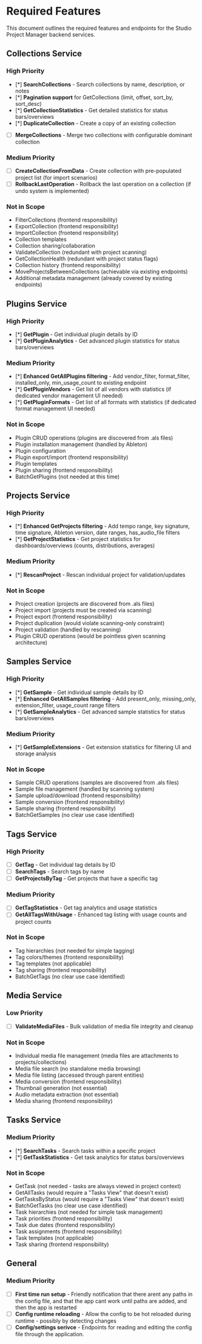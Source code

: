 # Required Features

This document outlines the required features and endpoints for the Studio Project Manager backend services.

## Collections Service

### High Priority
- [*] **SearchCollections** - Search collections by name, description, or notes
- [*] **Pagination support** for GetCollections (limit, offset, sort_by, sort_desc)
- [*] **GetCollectionStatistics** - Get detailed statistics for status bars/overviews
- [*] **DuplicateCollection** - Create a copy of an existing collection
- [ ] **MergeCollections** - Merge two collections with configurable dominant collection

### Medium Priority
- [ ] **CreateCollectionFromData** - Create collection with pre-populated project list (for import scenarios)
- [ ] **RollbackLastOperation** - Rollback the last operation on a collection (if undo system is implemented)

### Not in Scope
- FilterCollections (frontend responsibility)
- ExportCollection (frontend responsibility)
- ImportCollection (frontend responsibility)
- Collection templates
- Collection sharing/collaboration
- ValidateCollection (redundant with project scanning)
- GetCollectionHealth (redundant with project status flags)
- Collection history (frontend responsibility)
- MoveProjectsBetweenCollections (achievable via existing endpoints)
- Additional metadata management (already covered by existing endpoints)

## Plugins Service

### High Priority
- [*] **GetPlugin** - Get individual plugin details by ID
- [*] **GetPluginAnalytics** - Get advanced plugin statistics for status bars/overviews

### Medium Priority
- [*] **Enhanced GetAllPlugins filtering** - Add vendor_filter, format_filter, installed_only, min_usage_count to existing endpoint
- [*] **GetPluginVendors** - Get list of all vendors with statistics (if dedicated vendor management UI needed)
- [*] **GetPluginFormats** - Get list of all formats with statistics (if dedicated format management UI needed)

### Not in Scope
- Plugin CRUD operations (plugins are discovered from .als files)
- Plugin installation management (handled by Ableton)
- Plugin configuration
- Plugin export/import (frontend responsibility)
- Plugin templates
- Plugin sharing (frontend responsibility)
- BatchGetPlugins (not needed at this time)

## Projects Service

### High Priority
- [*] **Enhanced GetProjects filtering** - Add tempo range, key signature, time signature, Ableton version, date ranges, has_audio_file filters
- [*] **GetProjectStatistics** - Get project statistics for dashboards/overviews (counts, distributions, averages)

### Medium Priority
- [*] **RescanProject** - Rescan individual project for validation/updates

### Not in Scope
- Project creation (projects are discovered from .als files)
- Project import (projects must be created via scanning)
- Project export (frontend responsibility)
- Project duplication (would violate scanning-only constraint)
- Project validation (handled by rescanning)
- Plugin CRUD operations (would be pointless given scanning architecture)

## Samples Service

### High Priority
- [*] **GetSample** - Get individual sample details by ID
- [*] **Enhanced GetAllSamples filtering** - Add present_only, missing_only, extension_filter, usage_count range filters
- [*] **GetSampleAnalytics** - Get advanced sample statistics for status bars/overviews

### Medium Priority
- [*] **GetSampleExtensions** - Get extension statistics for filtering UI and storage analysis

### Not in Scope
- Sample CRUD operations (samples are discovered from .als files)
- Sample file management (handled by scanning system)
- Sample upload/download (frontend responsibility)
- Sample conversion (frontend responsibility)
- Sample sharing (frontend responsibility)
- BatchGetSamples (no clear use case identified)

## Tags Service

### High Priority
- [ ] **GetTag** - Get individual tag details by ID
- [ ] **SearchTags** - Search tags by name
- [ ] **GetProjectsByTag** - Get projects that have a specific tag

### Medium Priority
- [ ] **GetTagStatistics** - Get tag analytics and usage statistics
- [ ] **GetAllTagsWithUsage** - Enhanced tag listing with usage counts and project counts

### Not in Scope
- Tag hierarchies (not needed for simple tagging)
- Tag colors/themes (frontend responsibility)
- Tag templates (not applicable)
- Tag sharing (frontend responsibility)
- BatchGetTags (no clear use case identified)

## Media Service

### Low Priority
- [ ] **ValidateMediaFiles** - Bulk validation of media file integrity and cleanup

### Not in Scope
- Individual media file management (media files are attachments to projects/collections)
- Media file search (no standalone media browsing)
- Media file listing (accessed through parent entities)
- Media conversion (frontend responsibility)
- Thumbnail generation (not essential)
- Audio metadata extraction (not essential)
- Media sharing (frontend responsibility)

## Tasks Service

### Medium Priority
- [*] **SearchTasks** - Search tasks within a specific project
- [*] **GetTaskStatistics** - Get task analytics for status bars/overviews

### Not in Scope
- GetTask (not needed - tasks are always viewed in project context)
- GetAllTasks (would require a "Tasks View" that doesn't exist)
- GetTasksByStatus (would require a "Tasks View" that doesn't exist)
- BatchGetTasks (no clear use case identified)
- Task hierarchies (not needed for simple task management)
- Task priorities (frontend responsibility)
- Task due dates (frontend responsibility)
- Task assignments (frontend responsibility)
- Task templates (not applicable)
- Task sharing (frontend responsibility)

## General

### Medium Priority
- [ ] **First time run setup** - Friendly notification that there arent any paths in the config file, and that the app cant work until paths are added, and then the app is restarted
- [ ] **Config runtime reloading** - Allow the config to be hot reloaded during runtime - possibly by detecting changes
- [ ] **Config/settings serivce** - Endpoints for reading and editing the config file through the application.